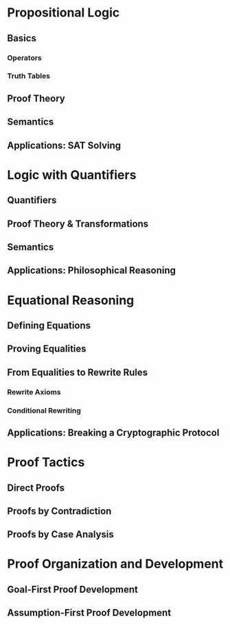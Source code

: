 # Propositional Logic
## Basics
### Operators

### Truth Tables

## Proof Theory


## Semantics

## Applications: SAT Solving



# Logic with Quantifiers
## Quantifiers


## Proof Theory & Transformations

## Semantics

## Applications: Philosophical Reasoning

# Equational Reasoning

## Defining Equations

## Proving Equalities

## From Equalities to Rewrite Rules

### Rewrite Axioms


### Conditional Rewriting

## Applications: Breaking a Cryptographic Protocol


# Proof Tactics

## Direct Proofs

## Proofs by Contradiction

## Proofs by Case Analysis

# Proof Organization and Development

## Goal-First Proof Development

## Assumption-First Proof Development


